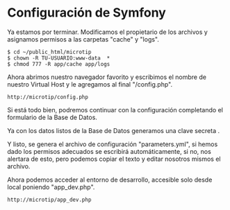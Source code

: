 Configuración de Symfony
========================

Ya estamos por terminar. Modificamos el propietario de los archivos y asignamos permisos a las carpetas "cache" y "logs".

	$ cd ~/public_html/microtip
	$ chown -R TU-USUARIO:www-data  *
	$ chmod 777 -R app/cache app/logs


Ahora abrimos nuestro navegador favorito y escribimos el nombre de nuestro Virtual Host y le agregamos al final "/config.php".

	http://microtip/config.php


Si está todo bien, podremos continuar con la configuración completando el formulario de la Base de Datos.

Ya con los datos listos de la Base de Datos generamos una clave secreta .

Y listo, se genera el archivo de configuración "parameters.yml", si hemos dado los permisos adecuados se escribirá automáticamente, si no, nos alertara de esto, pero podemos copiar el texto y editar nosotros mismos el archivo.

Ahora podemos acceder al entorno de desarrollo, accesible solo desde local poniendo "app_dev.php".

	http://microtip/app_dev.php
